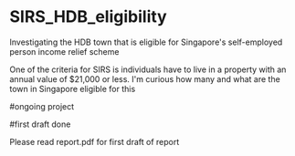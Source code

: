 # SIRS_HDB_eligibility
Investigating the HDB town that is eligible for Singapore's self-employed person income relief scheme

One of the criteria for SIRS is individuals have to live in a property with an annual value of $21,000 or less.
I'm curious how many and what are the town in Singapore eligible for this

#ongoing project

#first draft done

Please read report.pdf for first draft of report
